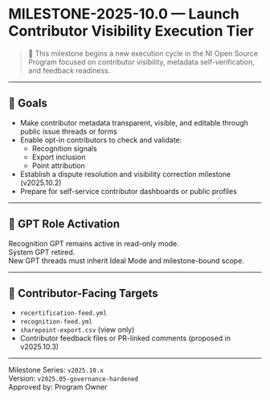 # MILESTONE-2025-10.0 — Launch Contributor Visibility Execution Tier

> 📘 This milestone begins a new execution cycle in the NI Open Source Program focused on contributor visibility, metadata self-verification, and feedback readiness.

---

## 🎯 Goals

- Make contributor metadata transparent, visible, and editable through public issue threads or forms
- Enable opt-in contributors to check and validate:
  - Recognition signals
  - Export inclusion
  - Point attribution
- Establish a dispute resolution and visibility correction milestone (v2025.10.2)
- Prepare for self-service contributor dashboards or public profiles

---

## 🧾 GPT Role Activation

Recognition GPT remains active in read-only mode.  
System GPT retired.  
New GPT threads must inherit Ideal Mode and milestone-bound scope.

---

## 📂 Contributor-Facing Targets

- `recertification-feed.yml`
- `recognition-feed.yml`
- `sharepoint-export.csv` (view only)
- Contributor feedback files or PR-linked comments (proposed in v2025.10.3)

---

Milestone Series: `v2025.10.x`  
Version: `v2025.05-governance-hardened`  
Approved by: Program Owner
